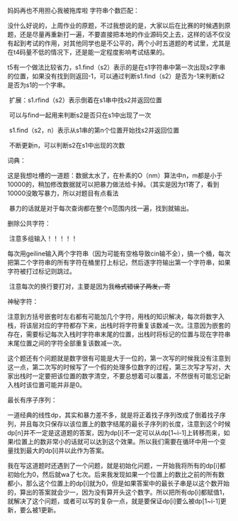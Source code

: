 妈妈再也不用担心我被拖库啦 字符串个数匹配：

​		没什么好说的，上周作业的原题，不过我想说的是，大家以后在比赛的时候遇到原题，还是尽量再重新打一遍，不要直接把本地的作业源码交上去，这样的话不仅没有起到考试的作用，对其他同学也是不公平的，两个小时五道题的考试里，尤其是在t4码量不低的情况下，还是能一定程度影响考试结果的。

​		t5有一个做法比较省力，s1.find（s2）表示的是在s1字符串中第一次出现s2字串的位置，如果没有找到则返回-1，可以通过判断s1.find（s2）是否为-1来判断s2是否为s1的一个字串。

​		扩展：s1.rfind（s2）表示倒着在s1串中找s2并返回位置

​									可以与find一起用来判断s2是否只在s1中出现了一次

​					s1.find（s2，n）表示从s1串的第n个位置开始找s2并返回位置

​									不断更新n，可以判断s2在s1中出现的次数

词典：

​		这是我想吐槽的一道题：数据太水了，在朴素的O（nm）算法中n，m都是小于10000的，稍加修改数据就可以把暴力做法给卡掉。（其实是因为t1寄了，看到10000没敢写暴力，所以对题目有点看法

​		暴力的话就是对于每次查询都在整个n范围内找一遍，找到就输出。



删除公共字符：

​		注意多组输入！！！！！

​		每次用geiline输入两个字符串（因为可能有空格导致cin输不全），搞一个桶，每次把第二个字符串的所有字符在桶里打上标记，然后逐字符输出第一个字符串，如果字符被打过标记则跳过。

​		注意每次的换行要打对，主要是因为我~~格式错误了两发，寄~~



神秘字符：

​		注意到方括号嵌套时左右都有可能加几个字符，用栈的知识解决，每次将数字入栈，将该层对应的字符都存下来，出栈时将字符重复该数减一次。注意因为嵌套的存在，需要标记每次入栈时字符串末尾的位置，出栈时将标记的位置与现在字符串末尾位置之间的字符全部重复该数减一次。

​		这个题还有个问题就是数字很有可能是大于一位的，第一次写的时候我没有注意到这一点，第二次写的时候写了一个假的处理多位数字的过程，第三次写才写对，大家出栈时一定要把该位置的数字清空，不要总想着可以覆盖，不然很有可能忘记新入栈时该位置可能并非是0。



最长有序子序列：

​		一道经典的线性dp，其实和暴力差不多，就是将正着找子序列改成了倒着找子序列，并且每次只保存以该位置上的数字结尾的最长子序列的长度，注意到这个时候dp[n]并不一定是这道题的答案，因为dp[i]不一定可以从dp[1~i-1]上转移而来，如果i位置上的数非常小的话就可以达到这个效果。所以我们需要在循环中用一个变量找到最大的dp[i]并以此作为答案。

​		我在写这道题时还遇到了一个问题，就是初始化问题，一开始我将所有的dp[i]都初始化为0，然后就wa了七次。后来我发现如果一个位置上的数比之前的所有数都小，那么这个位置上的dp[i]就为0，但是如果答案中的最长子串是以这个数开始的，算出的答案就会少一，因为没有算开头这个数字。所以把所有dp[i]都赋值1，就解决了这个问题，或者可以写的复杂一点，就是要保证dp[i]要么被dp[1~i-1]更新，要么被1更新。

